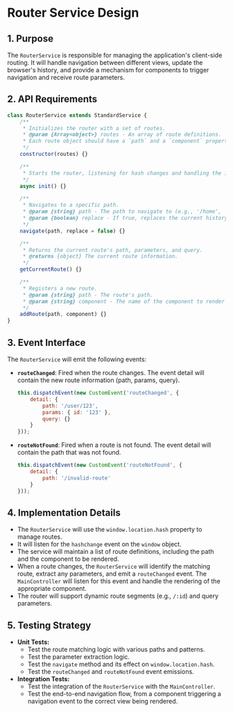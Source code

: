 # Router Service Design

## 1. Purpose

The `RouterService` is responsible for managing the application's client-side routing. It will handle navigation between different views, update the browser's history, and provide a mechanism for components to trigger navigation and receive route parameters.

## 2. API Requirements

```javascript
class RouterService extends StandardService {
    /**
     * Initializes the router with a set of routes.
     * @param {Array<object>} routes - An array of route definitions.
     * Each route object should have a `path` and a `component` property.
     */
    constructor(routes) {}

    /**
     * Starts the router, listening for hash changes and handling the initial route.
     */
    async init() {}

    /**
     * Navigates to a specific path.
     * @param {string} path - The path to navigate to (e.g., '/home', '/user/123').
     * @param {boolean} replace - If true, replaces the current history entry instead of pushing a new one.
     */
    navigate(path, replace = false) {}

    /**
     * Returns the current route's path, parameters, and query.
     * @returns {object} The current route information.
     */
    getCurrentRoute() {}

    /**
     * Registers a new route.
     * @param {string} path - The route's path.
     * @param {string} component - The name of the component to render for this route.
     */
    addRoute(path, component) {}
}
```

## 3. Event Interface

The `RouterService` will emit the following events:

-   **`routeChanged`**: Fired when the route changes. The event detail will contain the new route information (path, params, query).
    ```javascript
    this.dispatchEvent(new CustomEvent('routeChanged', {
        detail: {
            path: '/user/123',
            params: { id: '123' },
            query: {}
        }
    }));
    ```
-   **`routeNotFound`**: Fired when a route is not found. The event detail will contain the path that was not found.
    ```javascript
    this.dispatchEvent(new CustomEvent('routeNotFound', {
        detail: {
            path: '/invalid-route'
        }
    }));
    ```

## 4. Implementation Details

-   The `RouterService` will use the `window.location.hash` property to manage routes.
-   It will listen for the `hashchange` event on the `window` object.
-   The service will maintain a list of route definitions, including the path and the component to be rendered.
-   When a route changes, the `RouterService` will identify the matching route, extract any parameters, and emit a `routeChanged` event. The `MainController` will listen for this event and handle the rendering of the appropriate component.
-   The router will support dynamic route segments (e.g., `/:id`) and query parameters.

## 5. Testing Strategy

-   **Unit Tests:**
    -   Test the route matching logic with various paths and patterns.
    -   Test the parameter extraction logic.
    -   Test the `navigate` method and its effect on `window.location.hash`.
    -   Test the `routeChanged` and `routeNotFound` event emissions.
-   **Integration Tests:**
    -   Test the integration of the `RouterService` with the `MainController`.
    -   Test the end-to-end navigation flow, from a component triggering a navigation event to the correct view being rendered.
